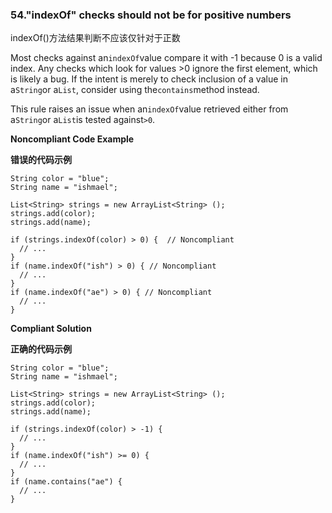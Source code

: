### 54."indexOf" checks should not be for positive numbers

indexOf()方法结果判断不应该仅针对于正数

Most checks against an`indexOf`value compare it with -1 because 0 is a valid index. Any checks which look for values >0 ignore the first element, which is likely a bug. If the intent is merely to check inclusion of a value in a`String`or a`List`, consider using the`contains`method instead.

This rule raises an issue when an`indexOf`value retrieved either from a`String`or a`List`is tested against`>0`.



**Noncompliant Code Example**

**错误的代码示例**

```
String color = "blue";
String name = "ishmael";

List<String> strings = new ArrayList<String> ();
strings.add(color);
strings.add(name);

if (strings.indexOf(color) > 0) {  // Noncompliant
  // ...
}
if (name.indexOf("ish") > 0) { // Noncompliant
  // ...
}
if (name.indexOf("ae") > 0) { // Noncompliant
  // ...
}
```

**Compliant Solution**

**正确的代码示例**


```
String color = "blue";
String name = "ishmael";

List<String> strings = new ArrayList<String> ();
strings.add(color);
strings.add(name);

if (strings.indexOf(color) > -1) {
  // ...
}
if (name.indexOf("ish") >= 0) {
  // ...
}
if (name.contains("ae") {
  // ...
}
```

